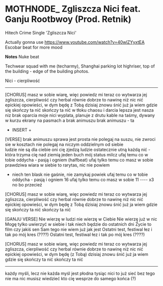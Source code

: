 # MOTHNODE_ Zgliszcza Nici feat. Ganju Rootbwoy (Prod. Retnik)
Hitech Crime Single 'Zgliszcza Nici'

Actually gonna use https://www.youtube.com/watch?v=40wlZYyxtEA
Escobar beat for more mood

**Notes**
Nuke beat

Techwear squad with me (techarmy), Shanghai parking lot highriser, top of the building - edge of the building photos.

Nici - cierpliwość

---

[CHORUS]
masz w sobie wiarę, więc powiedz mi teraz 
co wytwarza jej zgliszcza, cierpliwość czy herbal 
równie dobrze to nawinę niż nic 
nić epickiej opowieści, w dym 
będę z Tobą dzisiaj znowu śnić
już ja wiem gdzie się skończy ta nić 
skończy ta nić
w tłoku chaosu i darcia 
lepsza jest nasza niz brak oparcia 
moje nici wyplata, planuje z drutu 
kable na taśmy, dywany w kurzu 
ekrany na pasmach a brak animuszu
brak animuszu - ta
+ INSERT +

[VERSE]
brak animuszu sprawa jest prosta
nie polegaj na suszu, nie zwroci sie w kosztach
nie polegaj na niczym oddzielnym od siebie    
ludzie nie są dla ciebie
oni cię zjedzą
ludzie ostatecznie utną każdą nić - 
która trzyma cię nad ziemią 
jeden buch mój status milcz
ufaj temu co w tobie oddycha - pasją i ogniem (halfbeat)
ufaj tylko temu co masz w sobie
prawdziwa wiara w siebie to rarytas, nic nie powiem
- niech ten blask nie gaśnie, nie zamykaj powiek
ufaj temu co w tobie oddycha - pasją i ogniem 16 
ufaj tylko temu co masz w sobie 11 
---- x3
no bo przecież

[CHORUS]
masz w sobie wiarę, więc powiedz mi teraz 
co wytwarza jej zgliszcza, cierpliwość czy herbal 
równie dobrze to nawinę niż nic 
nić epickiej opowieści, w dym 
będę z Tobą dzisiaj znowu śnić
już ja wiem gdzie się skończy ta nić 
skończy ta nić

[GANJU VERSE]
Nie wierzę w ludzi nie wierzę w Ciebie 
Nie wierzę już w nic
Mogę tylko uwierzyć w siebie i tak niech będzie do ostatnich dni
Życie to film czy jakiś sen 
Sam tego nie wiem już jak jest 
Ostatni test, festiwal łez i tak po mój kres (????)
Ostatni test, festiwal łez i tak po mój kres (????)

[CHORUS]
masz w sobie wiarę, więc powiedz mi teraz 
co wytwarza jej zgliszcza, cierpliwość czy herbal 
równie dobrze to nawinę niż nic 
nić epickiej opowieści, w dym 
będę (z Tobą) dzisiaj znowu śnić
już ja wiem gdzie się skończy ta nić 
skończy ta nić

--- 

każdy myśli, lecz nie każda myśl jest płodna
tysiąc nici to już sieć bez tego nie ma nic
musisz wiedzieć kto cię wesprze do samego końca (?)
